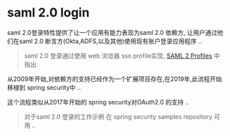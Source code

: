 # saml 2.0 login

saml 2.0登录特性提供了让一个应用有能力表现为saml 2.0 依赖方, 让用户通过他们在saml 2.0 断言方(Okta,ADFS,以及其他)使用现有账户登录应用程序 ..

> saml 2.0 登录通过使用 web 浏览器 sso profile实现, [SAML 2 Profiles](https://www.oasis-open.org/committees/download.php/35389/sstc-saml-profiles-errata-2.0-wd-06-diff.pdf#page=15) 中指出

从2009年开始,对依赖方的支持已经作为一个扩展项目存在,在2019年,此流程开始移植到 spring security中 ..

这个流程类似从2017年开始的 spring security对OAuth2.0 的支持 ..

> 对于saml 2.0 登录的工作示例 在 spring security samples repository 可用 ..

